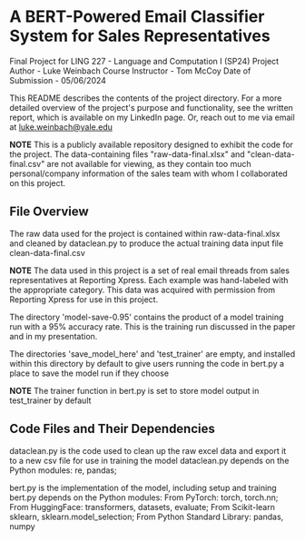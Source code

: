 # A BERT-Powered Email Classifier System for Sales Representatives
Final Project for LING 227 - Language and Computation I (SP24)
Project Author - Luke Weinbach
Course Instructor - Tom McCoy
Date of Submission - 05/06/2024

This README describes the contents of the project directory. For a more detailed overview of the project's purpose and functionality, see the written report, which is available on my LinkedIn page. Or, reach out to me via email at luke.weinbach@yale.edu

**NOTE** This is a publicly available repository designed to exhibit the code for the project. The data-containing files "raw-data-final.xlsx" and "clean-data-final.csv" are not available for viewing, as they contain too much personal/company information of the sales team with whom I collaborated on this project.

## File Overview

The raw data used for the project is contained within
    raw-data-final.xlsx
and cleaned by dataclean.py to produce the actual training data input file
    clean-data-final.csv

**NOTE** The data used in this project is a set of real email threads from sales representatives at Reporting Xpress. Each example was hand-labeled with the appropriate category. This data was acquired with permission from Reporting Xpress for use in this project.

The directory 'model-save-0.95' contains the product of a model training run with a 95% accuracy rate. This is the training run discussed in the paper and in my presentation.

The directories 'save_model_here' and 'test_trainer' are empty, and installed within this directory by default to give users running the code in bert.py a place to save the model run if they choose

**NOTE** The trainer function in bert.py is set to store model output in test_trainer by default

## Code Files and Their Dependencies

dataclean.py is the code used to clean up the raw excel data and export it to a new csv file for use in training the model
dataclean.py depends on the Python modules:
    re,
    pandas;

bert.py is the implementation of the model, including setup and training
bert.py depends on the Python modules:
    From PyTorch:
        torch,
        torch.nn;
    From HuggingFace:
        transformers,
        datasets,
        evaluate;
    From Scikit-learn
        sklearn,
        sklearn.model_selection;
    From Python Standard Library:
        pandas,
        numpy
